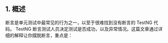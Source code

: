 ## 1. 概述

断言是单元测试中最常见的行为之一，以至于很难找到没有断言的 TestNG 代码。
TestNG 断言测试人员决定测试是否成功，以及异常情况。这篇文章通过详细的解释让你摆脱断言，重点是：